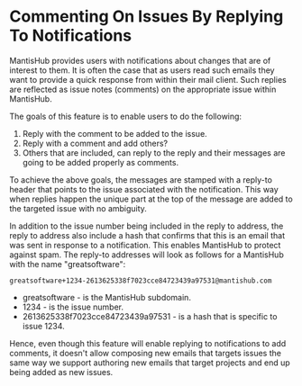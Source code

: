 # Commenting On Issues By Replying To Notifications

MantisHub provides users with notifications about changes that are of interest to them.  It is often the case that as users read such emails they want to provide a quick response from within their mail client.  Such replies are reflected as issue notes (comments) on the appropriate issue within MantisHub.

The goals of this feature is to enable users to do the following:

1. Reply with the comment to be added to the issue.
2. Reply with a comment and add others?
3. Others that are included, can reply to the reply and their messages are going to be added properly as comments.

To achieve the above goals, the messages are stamped with a reply-to header that points to the issue associated with the notification.  This way when replies happen the unique part at the top of the message are added to the targeted issue with no ambiguity.

In addition to the issue number being included in the reply to address, the reply to address also include a hash that confirms that this is an email that was sent in response to a notification.  This enables MantisHub to protect against spam.  The reply-to addresses will look as follows for a MantisHub with the name "greatsoftware":

`greatsoftware+1234-2613625338f7023cce84723439a97531@mantishub.com`

- greatsoftware - is the MantisHub subdomain.
- 1234 - is the issue number.
- 2613625338f7023cce84723439a97531 - is a hash that is specific to issue 1234.

Hence, even though this feature will enable replying to notifications to add comments, it doesn't allow composing new emails that targets issues the same way we support authoring new emails that target projects and end up being added as new issues.